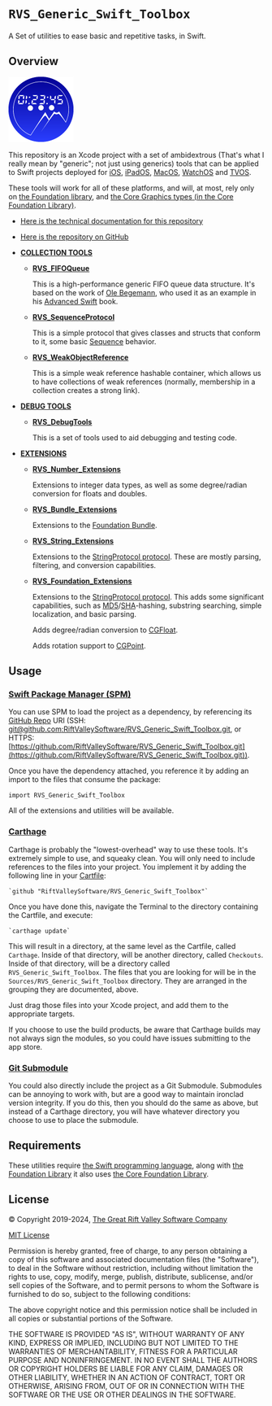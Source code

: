 # ``RVS_Generic_Swift_Toolbox``

A Set of utilities to ease basic and repetitive tasks, in Swift.

## Overview

![Icon](icon.png)

This repository is an Xcode project with a set of ambidextrous (That's what I really mean by "generic"; not just using generics) tools that can be applied to Swift projects deployed for [iOS](https://apple.com/ios), [iPadOS](https://apple.com/ipados), [MacOS](https://apple.com/macos), [WatchOS](https://apple.com/watchos) and [TVOS](https://apple.com/tvos).

These tools will work for all of these platforms, and will, at most, rely only on [the Foundation library](https://developer.apple.com/documentation/foundation), and [the Core Graphics types (in the Core Foundation Library)](https://developer.apple.com/documentation/corefoundation).

- [Here is the technical documentation for this repository](https://riftvalleysoftware.github.io/RVS_Generic_Swift_Toolbox/)
- [Here is the repository on GitHub](https://github.com/RiftValleySoftware/RVS_Generic_Swift_Toolbox)

- [**COLLECTION TOOLS**](https://github.com/RiftValleySoftware/RVS_Generic_Swift_Toolbox/tree/master/Sources/RVS_Generic_Swift_Toolbox/RVS_Generic_Swift_Toolbox_CollectionTools)
    - [**RVS_FIFOQueue**](https://github.com/RiftValleySoftware/RVS_Generic_Swift_Toolbox/blob/master/Sources/RVS_Generic_Swift_Toolbox/RVS_Generic_Swift_Toolbox_CollectionTools/RVS_FIFOQueue.swift)

        This is a high-performance generic FIFO queue data structure. It's based on the work of [Ole Begemann](https://oleb.net), who used it as an example in his [Advanced Swift](https://oleb.net/advanced-swift/) book.
    - [**RVS_SequenceProtocol**](https://github.com/RiftValleySoftware/RVS_Generic_Swift_Toolbox/blob/master/Sources/RVS_Generic_Swift_Toolbox/RVS_Generic_Swift_Toolbox_CollectionTools/RVS_SequenceProtocol.swift)
    
        This is a simple protocol that gives classes and structs that conform to it, some basic [Sequence](https://developer.apple.com/documentation/swift/sequence) behavior.

    - [**RVS_WeakObjectReference**](https://github.com/RiftValleySoftware/RVS_Generic_Swift_Toolbox/blob/master/Sources/RVS_Generic_Swift_Toolbox/RVS_Generic_Swift_Toolbox_CollectionTools/RVS_WeakObjectReference.swift)

        This is a simple weak reference hashable container, which allows us to have collections of weak references (normally, membership in a collection creates a strong link).

- [**DEBUG TOOLS**](https://github.com/RiftValleySoftware/RVS_Generic_Swift_Toolbox/tree/master/Sources/RVS_Generic_Swift_Toolbox/RVS_Generic_Swift_Toolbox_DebugTools)
    - [**RVS_DebugTools**](https://github.com/RiftValleySoftware/RVS_Generic_Swift_Toolbox/blob/master/Sources/RVS_Generic_Swift_Toolbox/RVS_Generic_Swift_Toolbox_DebugTools/RVS_DebugTools.swift)
    
        This is a set of tools used to aid debugging and testing code.

- [**EXTENSIONS**](https://github.com/RiftValleySoftware/RVS_Generic_Swift_Toolbox/tree/master/Sources/RVS_Generic_Swift_Toolbox/RVS_Generic_Swift_Toolbox_Extensions)
    - [**RVS_Number_Extensions**](https://github.com/RiftValleySoftware/RVS_Generic_Swift_Toolbox/blob/master/Sources/RVS_Generic_Swift_Toolbox/RVS_Generic_Swift_Toolbox_Extensions/RVS_Number_Extensions.swift)
    
        Extensions to integer data types, as well as some degree/radian conversion for floats and doubles.
        
    - [**RVS_Bundle_Extensions**](https://github.com/RiftValleySoftware/RVS_Generic_Swift_Toolbox/blob/master/Sources/RVS_Generic_Swift_Toolbox/RVS_Generic_Swift_Toolbox_Extensions/RVS_Bundle_Extensions.swift)
    
        Extensions to the [Foundation Bundle](https://developer.apple.com/documentation/foundation/bundle/).
        
    - [**RVS_String_Extensions**](https://github.com/RiftValleySoftware/RVS_Generic_Swift_Toolbox/blob/master/Sources/RVS_Generic_Swift_Toolbox/RVS_Generic_Swift_Toolbox_Extensions/RVS_String_Extensions.swift)
    
        Extensions to the [StringProtocol protocol](https://developer.apple.com/documentation/swift/stringprotocol). These are mostly parsing, filtering, and conversion capabilities.
        
    - [**RVS_Foundation_Extensions**](https://github.com/RiftValleySoftware/RVS_Generic_Swift_Toolbox/blob/master/Sources/RVS_Generic_Swift_Toolbox/RVS_Generic_Swift_Toolbox_Extensions/RVS_Foundation_Extensions.swift)

        Extensions to the [StringProtocol protocol](https://developer.apple.com/documentation/swift/stringprotocol). This adds some significant capabilities, such as [MD5](https://en.wikipedia.org/wiki/MD5)/[SHA](https://en.wikipedia.org/wiki/Secure_Hash_Algorithms)-hashing, substring searching, simple localization, and basic parsing.
    
        Adds degree/radian conversion to [CGFloat](https://developer.apple.com/documentation/corefoundation/cgfloat/).
    
        Adds rotation support to [CGPoint](https://developer.apple.com/documentation/corefoundation/cgpoint/).

## Usage

### [**Swift Package Manager (SPM)**](https://swift.org/package-manager/)

You can use SPM to load the project as a dependency, by referencing its [GitHub Repo](https://github.com/RiftValleySoftware/RVS_Generic_Swift_Toolbox/) URI (SSH: [git@github.com:RiftValleySoftware/RVS_Generic_Swift_Toolbox.git](git@github.com:RiftValleySoftware/RVS_Generic_Swift_Toolbox.git), or HTTPS: [https://github.com/RiftValleySoftware/RVS_Generic_Swift_Toolbox.git](https://github.com/RiftValleySoftware/RVS_Generic_Swift_Toolbox.git)).

Once you have the dependency attached, you reference it by adding an import to the files that consume the package:
    
    import RVS_Generic_Swift_Toolbox
    
All of the extensions and utilities will be available.

### [**Carthage**](https://github.com/Carthage/Carthage)

Carthage is probably the "lowest-overhead" way to use these tools. It's extremely simple to use, and squeaky clean. You will only need to include references to the files into your project.
You implement it by adding the following line in your [Cartfile](https://github.com/Carthage/Carthage/blob/master/Documentation/Artifacts.md):

    `github "RiftValleySoftware/RVS_Generic_Swift_Toolbox"`
    
Once you have done this, navigate the Terminal to the directory containing the Cartfile, and execute:
    
    `carthage update`

This will result in a directory, at the same level as the Cartfile, called `Carthage`. Inside of that directory, will be another directory, called `Checkouts`. Inside of that directory, will be a directory called `RVS_Generic_Swift_Toolbox`.
The files that you are looking for will be in the `Sources/RVS_Generic_Swift_Toolbox` directory. They are arranged in the grouping they are documented, above.

Just drag those files into your Xcode project, and add them to the appropriate targets.

If you choose to use the build products, be aware that Carthage builds may not always sign the modules, so you could have issues submitting to the app store.
    
### **[Git Submodule](https://git-scm.com/book/en/v2/Git-Tools-Submodules)**

You could also directly include the project as a Git Submodule. Submodules can be annoying to work with, but are a good way to maintain ironclad version integrity.
If you do this, then you should do the same as above, but instead of a Carthage directory, you will have whatever directory you choose to use to place the submodule.

## Requirements

These utilities require [the Swift programming language](https://developer.apple.com/swift/), along with [the Foundation Library](https://developer.apple.com/documentation/foundation) it also uses [the Core Foundation Library](https://developer.apple.com/documentation/corefoundation).

## License

© Copyright 2019-2024, [The Great Rift Valley Software Company](https://riftvalleysoftware.com)

[MIT License](https://opensource.org/licenses/MIT)

Permission is hereby granted, free of charge, to any person obtaining a copy of this software and associated documentation
files (the "Software"), to deal in the Software without restriction, including without limitation the rights to use, copy,
modify, merge, publish, distribute, sublicense, and/or sell copies of the Software, and to permit persons to whom the
Software is furnished to do so, subject to the following conditions:

The above copyright notice and this permission notice shall be included in all copies or substantial portions of the Software.

THE SOFTWARE IS PROVIDED "AS IS", WITHOUT WARRANTY OF ANY KIND, EXPRESS OR IMPLIED, INCLUDING BUT NOT LIMITED TO THE WARRANTIES
OF MERCHANTABILITY, FITNESS FOR A PARTICULAR PURPOSE AND NONINFRINGEMENT.
IN NO EVENT SHALL THE AUTHORS OR COPYRIGHT HOLDERS BE LIABLE FOR ANY CLAIM, DAMAGES OR OTHER LIABILITY, WHETHER IN AN ACTION OF
CONTRACT, TORT OR OTHERWISE, ARISING FROM, OUT OF OR IN CONNECTION WITH THE SOFTWARE OR THE USE OR OTHER DEALINGS IN THE SOFTWARE.
